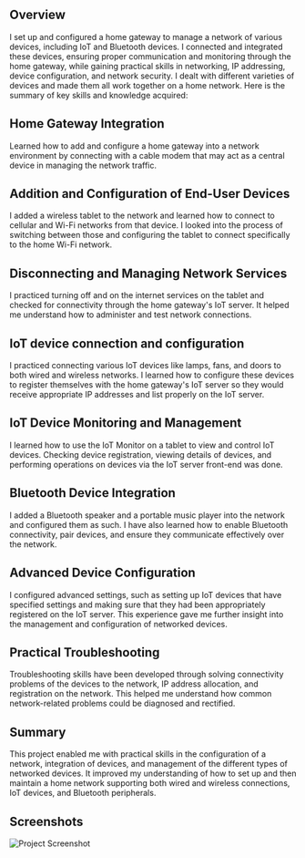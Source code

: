 Overview
-
I set up and configured a home gateway to manage a network of various devices, including IoT and Bluetooth devices. I connected and integrated these devices, ensuring proper communication and monitoring through the home gateway, while gaining practical skills in networking, IP addressing, device configuration, and network security. I dealt with different varieties of devices and made them all work together on a home network. Here is the summary of key skills and knowledge acquired:

Home Gateway Integration
-

Learned how to add and configure a home gateway into a network environment by connecting with a cable modem that may act as a central device in managing the network traffic.

Addition and Configuration of End-User Devices
-

I added a wireless tablet to the network and learned how to connect to cellular and Wi-Fi networks from that device. I looked into the process of switching between those and configuring the tablet to connect specifically to the home Wi-Fi network.

Disconnecting and Managing Network Services
-

I practiced turning off and on the internet services on the tablet and checked for connectivity through the home gateway's IoT server. It helped me understand how to administer and test network connections.

IoT device connection and configuration
-

I practiced connecting various IoT devices like lamps, fans, and doors to both wired and wireless networks. I learned how to configure these devices to register themselves with the home gateway's IoT server so they would receive appropriate IP addresses and list properly on the IoT server.

IoT Device Monitoring and Management
-

I learned how to use the IoT Monitor on a tablet to view and control IoT devices. Checking device registration, viewing details of devices, and performing operations on devices via the IoT server front-end was done. 

Bluetooth Device Integration
-

I added a Bluetooth speaker and a portable music player into the network and configured them as such. I have also learned how to enable Bluetooth connectivity, pair devices, and ensure they communicate effectively over the network.

Advanced Device Configuration
-

I configured advanced settings, such as setting up IoT devices that have specified settings and making sure that they had been appropriately registered on the IoT server. This experience gave me further insight into the management and configuration of networked devices.

Practical Troubleshooting
-

Troubleshooting skills have been developed through solving connectivity problems of the devices to the network, IP address allocation, and registration on the network. This helped me understand how common network-related problems could be diagnosed and rectified.

Summary
-

This project enabled me with practical skills in the configuration of a network, integration of devices, and management of the different types of networked devices. It improved my understanding of how to set up and then maintain a home network supporting both wired and wireless connections, IoT devices, and Bluetooth peripherals.

Screenshots
-

![Project Screenshot](https://github.com/user-attachments/assets/0a3ce03a-cd92-4c22-a9e8-4324f0bcd04c)



